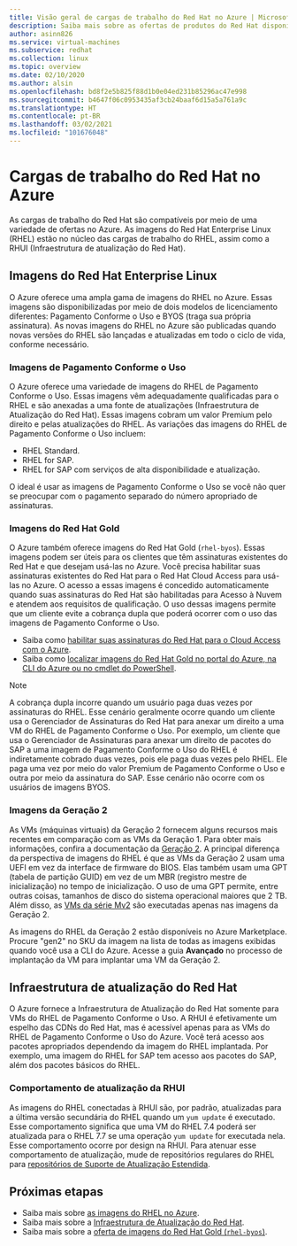 ```yaml
---
title: Visão geral de cargas de trabalho do Red Hat no Azure | Microsoft Docs
description: Saiba mais sobre as ofertas de produtos do Red Hat disponíveis no Azure.
author: asinn826
ms.service: virtual-machines
ms.subservice: redhat
ms.collection: linux
ms.topic: overview
ms.date: 02/10/2020
ms.author: alsin
ms.openlocfilehash: bd8f2e5b825f88d1b0e04ed231b85296ac47e998
ms.sourcegitcommit: b4647f06c0953435af3cb24baaf6d15a5a761a9c
ms.translationtype: HT
ms.contentlocale: pt-BR
ms.lasthandoff: 03/02/2021
ms.locfileid: "101676048"
---
```

# <a name="red-hat-workloads-on-azure"></a>Cargas de trabalho do Red Hat no Azure

As cargas de trabalho do Red Hat são compatíveis por meio de uma variedade de ofertas no Azure. As imagens do Red Hat Enterprise Linux (RHEL) estão no núcleo das cargas de trabalho do RHEL, assim como a RHUI (Infraestrutura de atualização do Red Hat).

## <a name="red-hat-enterprise-linux-images"></a>Imagens do Red Hat Enterprise Linux

O Azure oferece uma ampla gama de imagens do RHEL no Azure. Essas imagens são disponibilizadas por meio de dois modelos de licenciamento diferentes: Pagamento Conforme o Uso e BYOS (traga sua própria assinatura). As novas imagens do RHEL no Azure são publicadas quando novas versões do RHEL são lançadas e atualizadas em todo o ciclo de vida, conforme necessário.

### <a name="pay-as-you-go-images"></a>Imagens de Pagamento Conforme o Uso

O Azure oferece uma variedade de imagens do RHEL de Pagamento Conforme o Uso. Essas imagens vêm adequadamente qualificadas para o RHEL e são anexadas a uma fonte de atualizações (Infraestrutura de Atualização do Red Hat). Essas imagens cobram um valor Premium pelo direito e pelas atualizações do RHEL. As variações das imagens do RHEL de Pagamento Conforme o Uso incluem:

* RHEL Standard.
* RHEL for SAP.
* RHEL for SAP com serviços de alta disponibilidade e atualização.

O ideal é usar as imagens de Pagamento Conforme o Uso se você não quer se preocupar com o pagamento separado do número apropriado de assinaturas.

### <a name="red-hat-gold-images"></a>Imagens do Red Hat Gold

O Azure também oferece imagens do Red Hat Gold (`rhel-byos`). Essas imagens podem ser úteis para os clientes que têm assinaturas existentes do Red Hat e que desejam usá-las no Azure. Você precisa habilitar suas assinaturas existentes do Red Hat para o Red Hat Cloud Access para usá-las no Azure. O acesso a essas imagens é concedido automaticamente quando suas assinaturas do Red Hat são habilitadas para Acesso à Nuvem e atendem aos requisitos de qualificação. O uso dessas imagens permite que um cliente evite a cobrança dupla que poderá ocorrer com o uso das imagens de Pagamento Conforme o Uso.
* Saiba como [habilitar suas assinaturas do Red Hat para o Cloud Access com o Azure](https://access.redhat.com/documentation/en-us/red_hat_subscription_management/1/html/red_hat_cloud_access_reference_guide/enabling-and-maintaining-subs_cloud-access).
* Saiba como [localizar imagens do Red Hat Gold no portal do Azure, na CLI do Azure ou no cmdlet do PowerShell](./byos.md).

> [!NOTE]
> A cobrança dupla incorre quando um usuário paga duas vezes por assinaturas do RHEL. Esse cenário geralmente ocorre quando um cliente usa o Gerenciador de Assinaturas do Red Hat para anexar um direito a uma VM do RHEL de Pagamento Conforme o Uso. Por exemplo, um cliente que usa o Gerenciador de Assinaturas para anexar um direito de pacotes do SAP a uma imagem de Pagamento Conforme o Uso do RHEL é indiretamente cobrado duas vezes, pois ele paga duas vezes pelo RHEL. Ele paga uma vez por meio do valor Premium de Pagamento Conforme o Uso e outra por meio da assinatura do SAP. Esse cenário não ocorre com os usuários de imagens BYOS.

### <a name="generation-2-images"></a>Imagens da Geração 2

As VMs (máquinas virtuais) da Geração 2 fornecem alguns recursos mais recentes em comparação com as VMs da Geração 1. Para obter mais informações, confira a documentação da [Geração 2](../../generation-2.md). A principal diferença da perspectiva de imagens do RHEL é que as VMs da Geração 2 usam uma UEFI em vez da interface de firmware do BIOS. Elas também usam uma GPT (tabela de partição GUID) em vez de um MBR (registro mestre de inicialização) no tempo de inicialização. O uso de uma GPT permite, entre outras coisas, tamanhos de disco do sistema operacional maiores que 2 TB. Além disso, as [VMs da série Mv2](../../mv2-series.md) são executadas apenas nas imagens da Geração 2.

As imagens do RHEL da Geração 2 estão disponíveis no Azure Marketplace. Procure "gen2" no SKU da imagem na lista de todas as imagens exibidas quando você usa a CLI do Azure. Acesse a guia **Avançado** no processo de implantação da VM para implantar uma VM da Geração 2.

## <a name="red-hat-update-infrastructure"></a>Infraestrutura de atualização do Red Hat

O Azure fornece a Infraestrutura de Atualização do Red Hat somente para VMs do RHEL de Pagamento Conforme o Uso. A RHUI é efetivamente um espelho das CDNs do Red Hat, mas é acessível apenas para as VMs do RHEL de Pagamento Conforme o Uso do Azure. Você terá acesso aos pacotes apropriados dependendo da imagem do RHEL implantada. Por exemplo, uma imagem do RHEL for SAP tem acesso aos pacotes do SAP, além dos pacotes básicos do RHEL.

### <a name="rhui-update-behavior"></a>Comportamento de atualização da RHUI

As imagens do RHEL conectadas à RHUI são, por padrão, atualizadas para a última versão secundária do RHEL quando um `yum update` é executado. Esse comportamento significa que uma VM do RHEL 7.4 poderá ser atualizada para o RHEL 7.7 se uma operação `yum update` for executada nela. Esse comportamento ocorre por design na RHUI. Para atenuar esse comportamento de atualização, mude de repositórios regulares do RHEL para [repositórios de Suporte de Atualização Estendida](./redhat-rhui.md#rhel-eus-and-version-locking-rhel-vms).

## <a name="next-steps"></a>Próximas etapas

* Saiba mais sobre [as imagens do RHEL no Azure](./redhat-images.md).
* Saiba mais sobre a [Infraestrutura de Atualização do Red Hat](./redhat-rhui.md).
* Saiba mais sobre a [oferta de imagens do Red Hat Gold (`rhel-byos`)](./byos.md).